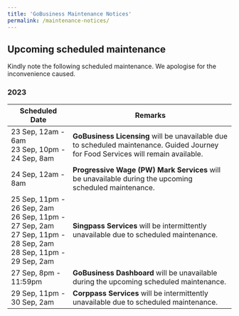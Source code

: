 ```yaml
---
title: 'GoBusiness Maintenance Notices'
permalink: /maintenance-notices/
---
```


## Upcoming scheduled maintenance

Kindly note the following scheduled maintenance. We apologise for the inconvenience caused.

### 2023 

| **Scheduled Date** | **Remarks** | 
|  -----------   |------------------| 
| 23 Sep, 12am - 6am<br>23 Sep, 10pm - 24 Sep, 8am | **GoBusiness Licensing** will be unavailable due to scheduled maintenance. Guided Journey for Food Services will remain available. | 
| 24 Sep, 12am - 8am | **Progressive Wage (PW) Mark Services** will be unavailable during the upcoming scheduled maintenance. | 
| 25 Sep, 11pm - 26 Sep, 2am<br>26 Sep, 11pm - 27 Sep, 2am<br>27 Sep, 11pm - 28 Sep, 2am<br>28 Sep, 11pm - 29 Sep, 2am | **Singpass Services** will be intermittently unavailable due to scheduled maintenance. | 
| 27 Sep, 8pm - 11:59pm | **GoBusiness Dashboard** will be unavailable during the upcoming scheduled maintenance. | 
| 29 Sep, 11pm - 30 Sep, 2am | **Corppass Services** will be intermittently unavailable due to scheduled maintenance. | 

<script src="/jquery/jquery.min.js"></script>
<script src="/jquery/resize-tables.js"></script>

